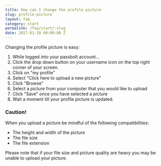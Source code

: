```yaml
---
title: How can I change the profile picture
slug: profile-picture
layout: faq
category: start
permalink: /faq/start/:slug
date: 2017-01-20 00:00:00 Z
---
```


Changing the profile picture is easy:

1. While logged into your passbolt account...
2. Click the drop down button on your username icon on the top right corner of your screen.
3. Click on "my profile"
4. Select "Click here to upload a new picture"
5. Click "Browse"
6. Select a picture from your computer that you would like to upload
7. Click "Save" once you have selected a picture
8. Wait a moment till your profile picture is updated.

### Caution!
When you upload a picture be mindful of the following compatibilities:
* The height and width of the picture
* The file size
* The file extension

Please note that if your file size and picture quality are heavy you may be unable to upload your picture.